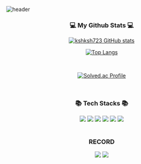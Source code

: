 
![header](https://capsule-render.vercel.app/api?type=waving&color=gradient&height=250&section=header&text=WElCOME&fontSize=90)



<h3 align="center"> 💻 My Github Stats 💻 </h3>
<div align="center">

[![kshksh723 GitHub stats](https://github-readme-stats.vercel.app/api?username=kshksh723&hide_title=true&show_icons=true&include_all_commits=true&disable_animations=true&theme=vue)](https://github.com/kshksh723/github-readme-stats)

[![Top Langs](https://github-readme-stats.vercel.app/api/top-langs/?username=kshksh723&layout=donut)](https://github.com/anuraghazra/github-readme-stats)


</br>

[![Solved.ac
Profile](http://mazassumnida.wtf/api/v2/generate_badge?boj=kimsh723)](https://solved.ac/kimsh723)
</div>

</br>

<div align="center"><h3>📚 Tech Stacks 📚 </h3> 
<img src="https://img.shields.io/badge/html-E34F26?style=flat-square&logo=html5&logoColor=white"> 

<img src="https://img.shields.io/badge/css-1572B6?style=flat-square&logo=css3&logoColor=white">

<img src="https://img.shields.io/badge/javascript-F7DF1E?style=flat-square&logo=javascript&logoColor=black"> 

<img src="https://img.shields.io/badge/React-61DAFB?style=flat-square&logo=React&logoColor=white">

<img src="https://img.shields.io/badge/Java-007396?style=flat&logo=OpenJDK&logoColor=white"/>
<img src="https://img.shields.io/badge/Python-3766AB?style=flat-square&logo=Python&logoColor=white"/></a> </div>

</br>

<h3 align="center"> RECORD </h3>
<div align="center">
<a href="https://velog.io/@lily_99"><img src="https://img.shields.io/badge/Velog-11B48A?style=flat-square&logo=Vimeo&logoColor=white&link=https://velog.io/@lily_99"/></a>
<a href="https://it-xxsh.tistory.com"><img src="https://img.shields.io/badge/Tistory-000000?style=for-the-badge&logo=tistorylogoColor=white"></a>
</div>



